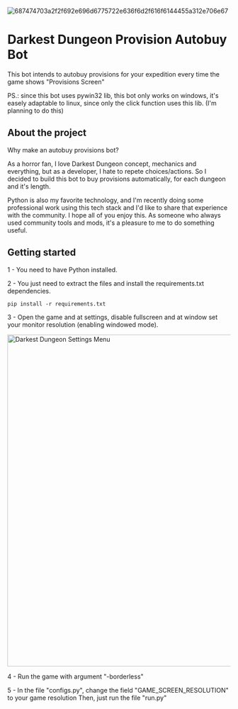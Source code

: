 ![687474703a2f2f692e696d6775722e636f6d2f616f6144455a312e706e67](https://user-images.githubusercontent.com/65199318/189535125-6fc7a0bc-9787-4dda-86bb-4cbe3b448759.png)
# Darkest Dungeon Provision Autobuy Bot
This bot intends to autobuy provisions for your expedition every time the game shows "Provisions Screen"

PS.: since this bot uses pywin32 lib, this bot only works on windows, it's easely adaptable to linux, since only the click function uses this lib. (I'm planning to do this)

## About the project
Why make an autobuy provisions bot?

As a horror fan, I love Darkest Dungeon concept, mechanics and everything, but as a developer, I hate to repete choices/actions. So I decided to build this bot to buy provisions automatically, for each dungeon and it's length.

Python is also my favorite technology, and I'm recently doing some professional work using this tech stack and I'd like to share that experience with the community. I hope all of you enjoy this. As someone who always used community tools and mods, it's a pleasure to me to do something useful.

## Getting started

1 - You need to have Python installed.

2 - You just need to extract the files and install the requirements.txt dependencies.

    pip install -r requirements.txt

3 - Open the game and at settings, disable fullscreen and at window set your monitor resolution (enabling windowed mode).

  <img width="749" alt="Darkest Dungeon Settings Menu" src="https://user-images.githubusercontent.com/65199318/189550530-a83c0d4b-c225-43b9-93cb-ab1eb1fb7f0b.png">

4 - Run the game with argument "-borderless"

5 - In the file "configs.py", change the field "GAME_SCREEN_RESOLUTION" to your game resolution
Then, just run the file "run.py"

    
